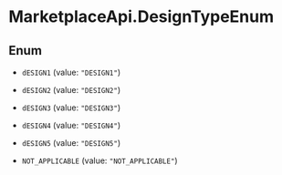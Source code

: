 # MarketplaceApi.DesignTypeEnum

## Enum


* `dESIGN1` (value: `"DESIGN1"`)

* `dESIGN2` (value: `"DESIGN2"`)

* `dESIGN3` (value: `"DESIGN3"`)

* `dESIGN4` (value: `"DESIGN4"`)

* `dESIGN5` (value: `"DESIGN5"`)

* `NOT_APPLICABLE` (value: `"NOT_APPLICABLE"`)


